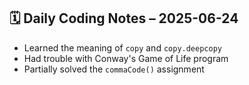 ## 🗓️ Daily Coding Notes – 2025-06-24

- Learned the meaning of `copy` and `copy.deepcopy`
- Had trouble with Conway's Game of Life program
- Partially solved the `commaCode()` assignment